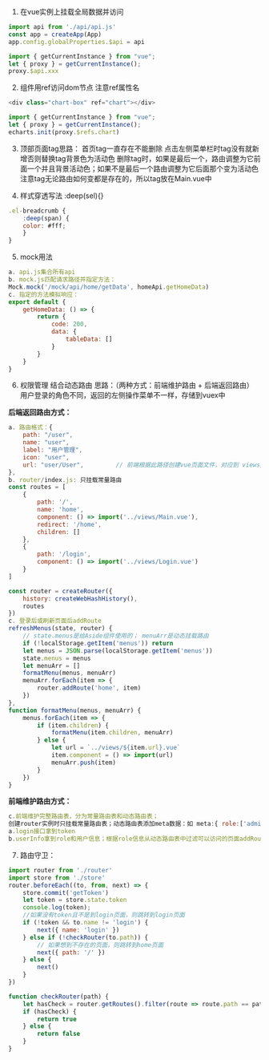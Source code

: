 1. 在vue实例上挂载全局数据并访问
```javascript
import api from './api/api.js'
const app = createApp(App)
app.config.globalProperties.$api = api

import { getCurrentInstance } from "vue";
let { proxy } = getCurrentInstance();
proxy.$api.xxx
```

2. 组件用ref访问dom节点 注意ref属性名
```javascript
<div class="chart-box" ref="chart"></div>

import { getCurrentInstance } from "vue";
let { proxy } = getCurrentInstance();
echarts.init(proxy.$refs.chart)
```

3. 顶部页面tag思路：
首页tag一直存在不能删除
点击左侧菜单栏时tag没有就新增否则替换tag背景色为活动色
删除tag时，如果是最后一个，路由调整为它前面一个并且背景活动色；如果不是最后一个路由调整为它后面那个变为活动色
注意tag无论路由如何变都是存在的，所以tag放在Main.vue中


4. 样式穿透写法  :deep(sel){}
```javascript
.el-breadcrumb {
    :deep(span) {
    color: #fff;
    }
}
```

5. mock用法
```javascript
a. api.js集合所有api
b. mock.js匹配请求路径并指定方法：
Mock.mock('/mock/api/home/getData', homeApi.getHomeData)
c. 指定的方法模拟响应：
export default {
    getHomeData: () => {
        return {
            code: 200,
            data: {
                tableData: []
            }
        }
    }
}
```

6. 权限管理  结合动态路由 思路：（两种方式：前端维护路由 + 后端返回路由）
用户登录的角色不同，返回的左侧操作菜单不一样，存储到vuex中

**后端返回路由方式：**
```javascript
a. 路由格式：{
    path: "/user",
    name: "user",
    label: "用户管理",
    icon: "user",
    url: "user/User",         // 前端根据此路径创建vue页面文件，对应到 views/user/User.vue
},
b. router/index.js: 只挂载常量路由
const routes = [
    {
        path: '/',
        name: 'home',
        component: () => import('../views/Main.vue'),
        redirect: '/home',
        children: []
    },
    {
        path: '/login',
        component: () => import('../views/Login.vue')
    }
]

const router = createRouter({
    history: createWebHashHistory(),
    routes
})
c. 登录后或刷新页面后addRoute
refreshMenus(state, router) {
    // state.menus是给Aside组件使用的； menuArr是动态挂载路由
    if (!localStorage.getItem('menus')) return
    let menus = JSON.parse(localStorage.getItem('menus'))
    state.menus = menus
    let menuArr = []
    formatMenu(menus, menuArr)
    menuArr.forEach(item => {
        router.addRoute('home', item)
    })
},
function formatMenu(menus, menuArr) {
    menus.forEach(item => {
        if (item.children) {
            formatMenu(item.children, menuArr)
        } else {
            let url = `../views/${item.url}.vue`
            item.component = () => import(url)
            menuArr.push(item)
        }
    })
}
```
**前端维护路由方式：**
```javascript
c.前端维护完整路由表，分为常量路由表和动态路由表；
创建router实例时只挂载常量路由表；动态路由表添加meta数据：如 meta:{ role:['admin'] }表示该路由页面可以被哪些角色访问；
a.login接口拿到token
b.userInfo拿到role和用户信息；根据role信息从动态路由表中过滤可以访问的页面addRoute动态挂载

```



7. 路由守卫：
``` javascript
import router from './router'
import store from './store'
router.beforeEach((to, from, next) => {
    store.commit('getToken')
    let token = store.state.token
    console.log(token);
    //如果没有token且不是到login页面，则跳转到login页面
    if (!token && to.name != 'login') {
        next({ name: 'login' })
    } else if (!checkRouter(to.path)) {
        // 如果想到不存在的页面，则跳转到home页面
        next({ path: '/' })
    } else {
        next()
    }
})

function checkRouter(path) {
    let hasCheck = router.getRoutes().filter(route => route.path == path).length
    if (hasCheck) {
        return true
    } else {
        return false
    }
}
```